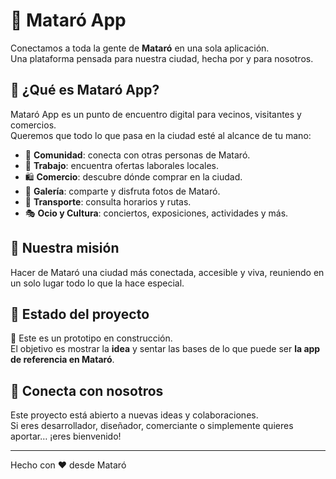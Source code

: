 # 🌊 Mataró App

Conectamos a toda la gente de **Mataró** en una sola aplicación.  
Una plataforma pensada para nuestra ciudad, hecha por y para nosotros.  

## 🚀 ¿Qué es Mataró App?

Mataró App es un punto de encuentro digital para vecinos, visitantes y comercios.  
Queremos que todo lo que pasa en la ciudad esté al alcance de tu mano:  

- 👥 **Comunidad**: conecta con otras personas de Mataró.  
- 💼 **Trabajo**: encuentra ofertas laborales locales.  
- 🛍️ **Comercio**: descubre dónde comprar en la ciudad.  
- 📸 **Galería**: comparte y disfruta fotos de Mataró.  
- 🚌 **Transporte**: consulta horarios y rutas.  
- 🎭 **Ocio y Cultura**: conciertos, exposiciones, actividades y más.  

## 🌟 Nuestra misión

Hacer de Mataró una ciudad más conectada, accesible y viva, reuniendo en un solo lugar todo lo que la hace especial.  

## 📲 Estado del proyecto

🚧 Este es un prototipo en construcción.  
El objetivo es mostrar la **idea** y sentar las bases de lo que puede ser **la app de referencia en Mataró**.  

## 🤝 Conecta con nosotros

Este proyecto está abierto a nuevas ideas y colaboraciones.  
Si eres desarrollador, diseñador, comerciante o simplemente quieres aportar… ¡eres bienvenido!  

---
Hecho con ❤️ desde Mataró
